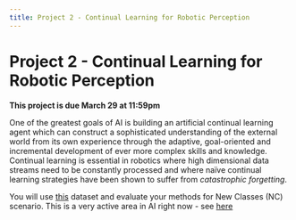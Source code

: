 ```yaml
---
title: Project 2 - Continual Learning for Robotic Perception
---
```


# Project 2 - Continual Learning for Robotic Perception

**This project is due March 29 at 11:59pm**

One of the greatest goals of AI is building an artificial continual learning agent which can construct a sophisticated understanding of the external world from its own experience through the adaptive, goal-oriented and incremental development of ever more complex skills and knowledge. Continual learning is essential in robotics where high dimensional data streams need to be constantly processed and where naïve continual learning strategies have been shown to suffer from _catastrophic forgetting_. 

You will use [this](https://vlomonaco.github.io/core50/index.html) dataset and evaluate your methods for New Classes (NC) scenario. This is a very active area in AI right now - see [here](https://sites.google.com/view/clvision2020/challenge?authuser=0)
 